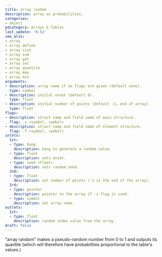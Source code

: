 ```yaml
---
title: array random
description: array as probabilities.
categories:
- object
pdcategory: Arrays & Tables
last_update: '0.52'
see_also:
- array
- array define
- array size
- array sum
- array get
- array set
- array quantile
- array max
- array min
arguments:
- description: array name if no flags are given (default none).
  type: symbol
- description: initial onset (default 0).
  type: float
- description: initial number of points (default -1, end of array).
  type: float
flags:
- description: struct name and field name of main structure.
  flag: -s <symbol, symbol>
- description: struct name and field name of element structure.
  flag: -f <symbol, symbol>
inlets:
  1st:
  - type: bang
    description: bang to generate a random value.
  - type: float
    description: sets onset.
  - type: seed <float>
    description: sets random seed.
  2nd:
  - type: float
    description: set number of points (-1 is the end of the array).
  3rd:
  - type: pointer
    description: pointer to the array if -s flag is used.
  - type: symbol
    description: set array name.
outlets:
  1st:
  - type: float
    description: random index value from the array.
draft: false
---
```

"array random" makes a pseudo-random number from 0 to 1 and outputs its quantile (which will therefore have probabilities proportional to the table's values.)
